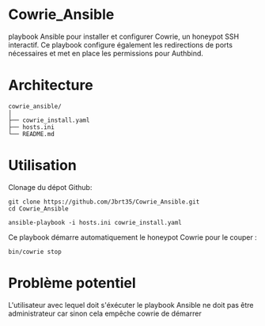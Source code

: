 # Cowrie_Ansible
playbook Ansible pour installer et configurer Cowrie, un honeypot SSH interactif. Ce playbook configure également les redirections de ports nécessaires et met en place les permissions pour Authbind.

# Architecture
```plaintext
cowrie_ansible/
│
├── cowrie_install.yaml   
├── hosts.ini             
└── README.md
```

# Utilisation
Clonage du dépot Github:
```
git clone https://github.com/Jbrt35/Cowrie_Ansible.git
cd Cowrie_Ansible
```

```
ansible-playbook -i hosts.ini cowrie_install.yaml
```
Ce playbook démarre automatiquement le honeypot Cowrie pour le couper :
```
bin/cowrie stop
```

# Problème potentiel

L'utilisateur avec lequel doit s'éxécuter le playbook Ansible ne doit pas être administrateur car sinon cela empêche cowrie de démarrer
